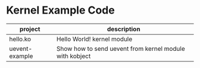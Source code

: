 # Kernel Example Code

|project|description|
|---|---|
| hello.ko|Hello World! kernel module|
| uevent-example|Show how to send uevent from kernel module with kobject|
